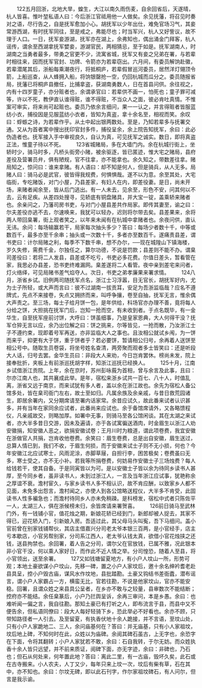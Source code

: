 <!-- { "loadSidebar": true } -->
　　122五月回浙，北地大旱，蝗生，大江以南久雨伤麦，自余回省后，天遂晴，杭人皆喜。惟叶堃私语人曰：今后浙江官祗用他一人做矣。余见抚藩，将召见时奏对之语，尽行告之，自是抚军愈加小心。胡抚军以少年出仕，难免官场习气，其妾常游西湖，有时抚军同往，至是戒之，弗能尽也；时当军兴，杭人又好訾议，故不理于人口。一日，抚军妾游湖，抚军亦在湖上，余弗知也，偶出涌金门拜客，杭人谣传，谓余至西湖拿抚军嬖妾，游湖官民，两相猜忌，至于如是。抚军湖南人，时湖南之当勇者最多，带勇之官更不少，流寓省城，抚军又有妾之兄弟在署，与若辈时相往来，因而抚军官封、功牌、令箭亦为若辈窃出。六月间，有委员解饷赴徽，若辈潜尾其后，浙船每乘潮夜行，将抵桐庐，若辈假冒巡河委员，居然洋灯翎顶令箭，上船巡查，从人蜂拥入船，将饷银罄抢一空，仍回杭城而瓜分之。委员随报省局，抚藩已将桐庐县撤任，比捕拿盗，获湖南勇数人，日在首县问供。余往视之，内有十四岁童子，亦分赃者也，余谓承官曰：若辈供不画一，怕死也；童子罪可减等，许以不死，教伊直认谁得赃，谁不得赃，不当众人之面，彼必肯吐真情。不惟案可审实，将来尚可起赃也。委员乃依余言细问，果一一认之，并言得赃者皆服蓝纺小衣，捕役因是见服蓝纺小衣者，皆知为真盗，拿十余名至，相视而笑。余叹曰：蜉蝣之诗，为若辈作乎。从土中起出银两数处。至是，乃知若辈多与抚署交通。又从为首者寓中搜出抚印官封多件，捕役呈余，余上院告知抚军，余曰：此必伪造者也。抚军接入手中审视良久，自认为真，可见抚军之诚实。数日，即将真盗正法，惟童子待以不死。 
　　123省城赌局，多在大墙门内。余在杭城行街上，坐轿时少，骑马时多，凡桥头街旁小赌，被余驱逐，皆已匿迹，惟大宅之赌局，县府差役及营署员弁，俱有陋规，官不往拿，亦不能拿也。余久知之，带数差往拿。赌局知之，惊问曰：谁来拿赌。有人语曰：却不知是何人，但是骑兵，从人无多。局赌人曰：骑马必是武官，彼皆得我规费，何惧惧哉。遂不以为意。余至其处，大宅临街，专吃赌饭，对门小屋，乃县差家，有妇人在内，即差役妻。是日，尚未开场，来赌者闻余至，皆从后门逃出。有一人未去，见余至，形色不安，问其何以不去，云有足疾。从差四处搜寻，见轿底有铜盘赌具，并大宝一锭，盖乘轿来赌者也。余亲问之，乃藩司房书吏，与对门小屋县差共作局家。即传其妻至，谕之曰：尔夫差役亦逃不去，尔速唤来，我犹可以轻办，迟则将尔带去矣。县差果来，余将两人带回臬署，街上观者笑之，以年来未闻有在杭城中拿赌者也。余夜问供，直认无讳。余问：每场输赢若干，局家每次抽头多少？答曰：每场少者数十千，中等或数百千，最多亦至千余串；抽头或一次数十千，多者亦至数百千。遂痛责县差，谓书吏曰：计尔局赌之利，每季不下数千串，想不办尔，──现在城隍山下镇海楼，岁久失修，需费千金，尔独任之，算尔功德，不说是罚款；县差则不能不办。谓臬司差役曰：若将二人发县，县差或不吃亏，书吏必多花费。尔值日差头，暂看管在家，我思必办县差，恐书吏终难漏网。臬差遂将二人看管。夜中亲到差宅来问者，灯火络绎，可见局赌书差气焰夺人。次日，书吏之弟孝廉果来署求情。 
　　124八月，浙省乡试。旧例两司随抚军点名，浙江士习浮嚣，目无官长，胡抚军好内，尤为士子所轻，或大声而言曰：彼不过湖南一拔贡耳，安足为吾浙监临哉？应名不遵牌式，先点不来接卷，失点又拥挤而来，叫呼争攘，卷至自抽，抚军无言，惟余偶大声责之。至三场，每士子给月饼一包，是年供给，科场官亦办理不善，竟将每人分给之饼，大担挑在抚军门后，岂知一抢而空，有未收到者。于点名既毕，有一金华生，自至抚军座前讨饼，大呼曰：饼虽细事，乃是皇家恩典，大人何得干没？抚军仓猝无言以应，余乃出位解之曰：饼之挑来，尔等皆见，一抢而散，乃汝浙江士子不遵约束，现即着号军再送，亦非监临大人之事也。且汝相公就试乡闱，为一饼而来乎，抑更有大于饼，重于饼者乎？若必要饼，暂请相公归号，余再着人送饼至相公号中。随取生员卷袋，将坐号姓名查清，两旁聚而观者多士皆笑曰：还是听段大人话，归号去罢。金华生员曰：非段大人来劝，今日岂肯罢休。榜尚未发，院上接奉批折，夹板上有前浙巡抚胡字样，知浙江巡抚已经换人。 
　　125十月，江南乡试借浙江贡院。上年，余在京时，苏州彭咏莪为首相，曾与余言及此事，且曰：尔亦江南人也，其共襄成此举。是年，宿松来浙乡试共一百七、八十人，时值乱离，浙省又远于南京，而来试犹有多人者，盖以余在浙江故也。余先为宿松人备公馆多处，皆在臬司衙门左右，故士至如归。凡属余族及余亲戚，与昔日救荒园诸生，即居余署内，又分期席请至署内话家常。余昔应试久，故此番来试者认识甚多，并有当年在家同余应试者，此番尚来应试也。余于备馆席请外，又各略馈程仪，凡亲戚故交，则略加厚。如署中无事，则骑马至各公馆闲谈。其在太湖之来试者，亦大半多昔日交游，因未及遍请，亦于各试寓徧送酒肉，时金眉生以浙江人劝安徽捐，知安徽人恶之，欲捐安徽试卷；王月川时为粮道，谓此项卷费，我宜安徽在浙做官人共捐，岂肯收他卷费。余笑曰：眉生卷费，总是出自安徽，眉生送过，总算人情已到，我们不收，于眉生何损，而于安徽来试士子则不无小损，何也？今年安徽江北应试寒士，风雨泥涂，赤脚草屦，自担行李，困苦极矣；卷费虽曰无多，寒士受之，亦不无小补。若我等所捐卷费，何妨易作安徽士子三场烛费？每人给钱若干，使其自备。于是同寅皆以为可。是以安徽士子皆以余为待同乡读书人甚厚，至今同乡者，虽非读书人，未到过浙江人，一言及当年浙江应试事，犹艳称余之厚谊不衰。澹村宦久，与家乡读书人多不相认识，故不肯应酬，以致家乡人都不见面，未免多出怨言，澹村闻之，亦使人到各公馆略送程仪，大半多不肯受，此固读书人性多褊急也；而澹村待同乡人亦未免稍疎。是科榜发，宿松中式者只陈佐平一人，太湖三人，俱在浙候榜未归，余皆席请来署贺喜。 
　　126前日骑马至武林门外，有一钱铺小官，值花烛之期，新娘花轿已经到门，新郎却被人捉去，其家不得已，迎花轿入门，引新娘入房。吾适过此，其父母马头叫寃，吾下马细问。盖小官前曾在别家钱铺帮伙，其店主借嘉兴分司老太爷本银三百两，是小官经手，店主亏本歇店，小官另帮别家，分司系江西人，老太爷认钱太真，欲借小官花烛挟之还钱，送县拘禁也。余回署，着人告之分司，谓尔父在官放钱，已属不雅，况此银本非小官干没，何以乘人家好日，而作此不近人情之举。分司惶恐，随着人至县，将小官领出，送至余署。 
　　127又如钱塘留夏地方，有小户人坟山一所，形势可观；本地土豪欲谋小户坟山，先移一碑，置之小户人家坟后，邀十余名绅衿耆老赴县具呈，控小户毁古庙，谋风水作坟地，县批踏勘。土豪又钩结书差衙蠹，潜布谣言，谓小户人家霸占一方，横蛮无比，官若往勘，不说是他家坟山，官亦不能安稳。回署，且谓众姓之来县具公呈者，在乡亦不敢与之较量，县审数次不能结断；控府亦不能结。余任臬篆后，小户乃拦舆呈诉，余再三审问，本是乡愚。余曰：也难听闻一偏之言，我自往勘。那知土豪已有打听之人，即布流言于县，而县中又不便告余，但私语同僚曰：段大人每好轻骑下乡，恐此举必不好看也。余亦不顾，只带知路径者一人引去。及至留夏，有执香伏地十余人跪接，并不言语，至坟山处，只有小户人家跪地二、三人，余问庙基何在？答曰：并无庙基，只有小人家祖坟，坟后地上碑，不知何时在此，众姓以为庙碑。余阅其碑石虽古，上无字也，余恐字在下面，令将其翻转；小户人家犹若不敢，余曰：石自我转，于尔无妨。而众姓执香十余人皆只远望，并不前来质证，阅碑下面，亦无字迹，余曰：非碑也，乃石也；但石从何处来，何年置此地？答曰：离此二里，有一古庙，毁坏久矣，此石或在古寺搬来。小人农夫，人丁又少，每年只来上坟一次，坟后有柴有草，石在其中，亦不知也。余曰：尔坟无碑，即以此石刊字，作尔家祖坟碑石，有人问尔，但言是我示谕。 
